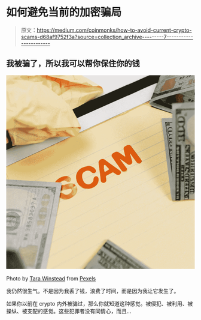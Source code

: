 # 如何避免当前的加密骗局

> 原文：<https://medium.com/coinmonks/how-to-avoid-current-crypto-scams-d68af9752f3a?source=collection_archive---------7----------------------->

## 我被骗了，所以我可以帮你保住你的钱

![](img/9ca3c5fb7ca47ef47bc884a78af2b31e.png)

Photo by [Tara Winstead](https://www.pexels.com/@tara-winstead?utm_content=attributionCopyText&utm_medium=referral&utm_source=pexels) from [Pexels](https://www.pexels.com/photo/notebook-writing-mathematics-notes-7111492/?utm_content=attributionCopyText&utm_medium=referral&utm_source=pexels)

我仍然很生气。不是因为我丢了钱，浪费了时间，而是因为我让它发生了。

如果你以前在 crypto 内外被骗过，那么你就知道这种感觉。被侵犯、被利用、被操纵、被支配的感觉。这些犯罪者没有同情心，而且…
